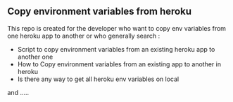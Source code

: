 ## Copy environment variables from heroku

This repo is created for the developer who want to copy env variables from one heroku app to another or who generally search :
- Script to copy environment variables from an existing heroku app to another one
- How to Copy environment variables from an existing app to another in heroku
- Is there any way to get all heroku env variables on local

and .....





